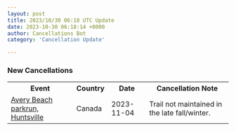 ```yaml
---
layout: post
title: 2023/10/30 06:18 UTC Update
date: 2023-10-30 06:18:14 +0000
author: Cancellations Bot
category: 'Cancellation Update'

---
```


<h3>New Cancellations</h3>
<div class='hscrollable'>
<table style='width: 100%'>
    <tr>
        <th>Event</th>
        <th>Country</th>
        <th>Date</th>
        <th>Cancellation Note</th>
    </tr>
    <tr>
        <td><a href="https://www.parkrun.ca/averybeach">Avery Beach parkrun, Huntsville</a></td>
        <td>Canada</td>
        <td>2023-11-04</td>
        <td>Trail not maintained in the late fall/winter.</td>
    </tr>
</table>
</div>
